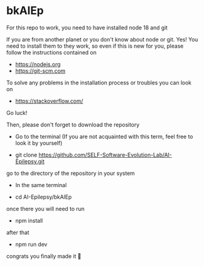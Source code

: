 # bkAIEp


For this repo to work, you need to have installed node 18 and git

If you are from another planet or you don't know about node or git. Yes! You need to install them to they work, so even if this is new for you, please follow the instructions contained on

- https://nodejs.org
- https://git-scm.com

To solve any problems in the installation process or troubles you can look on 

- https://stackoverflow.com/

Go luck!

Then, please don't forget to download the repository

- Go to the terminal (If you are not acquainted with this term, feel free to look it by yourself)

- git clone https://github.com/SELF-Software-Evolution-Lab/AI-Epilepsy.git

go to the directory of the repository in your system

- In the same terminal

- cd AI-Epilepsy/bkAIEp

once there you will need to run

- npm install

after that

- npm run dev

congrats you finally made it 🎉